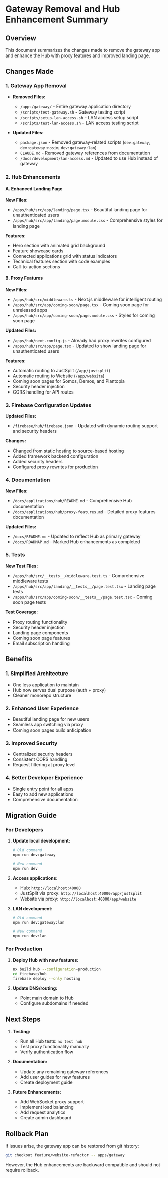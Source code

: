 # Gateway Removal and Hub Enhancement Summary

## Overview

This document summarizes the changes made to remove the gateway app and enhance the Hub with proxy features and improved landing page.

## Changes Made

### 1. Gateway App Removal

- **Removed Files:**
  - `/apps/gateway/` - Entire gateway application directory
  - `/scripts/test-gateway.sh` - Gateway testing script
  - `/scripts/setup-lan-access.sh` - LAN access setup script
  - `/scripts/test-lan-access.sh` - LAN access testing script

- **Updated Files:**
  - `package.json` - Removed gateway-related scripts (`dev:gateway`, `dev:gateway:nosim`, `dev:gateway:lan`)
  - `CLAUDE.md` - Removed gateway references from documentation
  - `/docs/development/lan-access.md` - Updated to use Hub instead of gateway

### 2. Hub Enhancements

#### A. Enhanced Landing Page

**New Files:**
- `/apps/hub/src/app/landing/page.tsx` - Beautiful landing page for unauthenticated users
- `/apps/hub/src/app/landing/page.module.css` - Comprehensive styles for landing page

**Features:**
- Hero section with animated grid background
- Feature showcase cards
- Connected applications grid with status indicators
- Technical features section with code examples
- Call-to-action sections

#### B. Proxy Features

**New Files:**
- `/apps/hub/src/middleware.ts` - Next.js middleware for intelligent routing
- `/apps/hub/src/app/coming-soon/page.tsx` - Coming soon page for unreleased apps
- `/apps/hub/src/app/coming-soon/page.module.css` - Styles for coming soon page

**Updated Files:**
- `/apps/hub/next.config.js` - Already had proxy rewrites configured
- `/apps/hub/src/app/page.tsx` - Updated to show landing page for unauthenticated users

**Features:**
- Automatic routing to JustSplit (`/app/justsplit`)
- Automatic routing to Website (`/app/website`)
- Coming soon pages for Somos, Demos, and Plantopia
- Security header injection
- CORS handling for API routes

### 3. Firebase Configuration Updates

**Updated Files:**
- `/firebase/hub/firebase.json` - Updated with dynamic routing support and security headers

**Changes:**
- Changed from static hosting to source-based hosting
- Added framework backend configuration
- Added security headers
- Configured proxy rewrites for production

### 4. Documentation

**New Files:**
- `/docs/applications/hub/README.md` - Comprehensive Hub documentation
- `/docs/applications/hub/proxy-features.md` - Detailed proxy features documentation

**Updated Files:**
- `/docs/README.md` - Updated to reflect Hub as primary gateway
- `/docs/ROADMAP.md` - Marked Hub enhancements as completed

### 5. Tests

**New Test Files:**
- `/apps/hub/src/__tests__/middleware.test.ts` - Comprehensive middleware tests
- `/apps/hub/src/app/landing/__tests__/page.test.tsx` - Landing page tests
- `/apps/hub/src/app/coming-soon/__tests__/page.test.tsx` - Coming soon page tests

**Test Coverage:**
- Proxy routing functionality
- Security header injection
- Landing page components
- Coming soon page features
- Email subscription handling

## Benefits

### 1. Simplified Architecture
- One less application to maintain
- Hub now serves dual purpose (auth + proxy)
- Cleaner monorepo structure

### 2. Enhanced User Experience
- Beautiful landing page for new users
- Seamless app switching via proxy
- Coming soon pages build anticipation

### 3. Improved Security
- Centralized security headers
- Consistent CORS handling
- Request filtering at proxy level

### 4. Better Developer Experience
- Single entry point for all apps
- Easy to add new applications
- Comprehensive documentation

## Migration Guide

### For Developers

1. **Update local development:**
   ```bash
   # Old command
   npm run dev:gateway
   
   # New command
   npm run dev
   ```

2. **Access applications:**
   - Hub: `http://localhost:40000`
   - JustSplit via proxy: `http://localhost:40000/app/justsplit`
   - Website via proxy: `http://localhost:40000/app/website`

3. **LAN development:**
   ```bash
   # Old command
   npm run dev:gateway:lan
   
   # New command
   npm run dev:lan
   ```

### For Production

1. **Deploy Hub with new features:**
   ```bash
   nx build hub --configuration=production
   cd firebase/hub
   firebase deploy --only hosting
   ```

2. **Update DNS/routing:**
   - Point main domain to Hub
   - Configure subdomains if needed

## Next Steps

1. **Testing:**
   - Run all Hub tests: `nx test hub`
   - Test proxy functionality manually
   - Verify authentication flow

2. **Documentation:**
   - Update any remaining gateway references
   - Add user guides for new features
   - Create deployment guide

3. **Future Enhancements:**
   - Add WebSocket proxy support
   - Implement load balancing
   - Add request analytics
   - Create admin dashboard

## Rollback Plan

If issues arise, the gateway app can be restored from git history:
```bash
git checkout feature/website-refactor -- apps/gateway
```

However, the Hub enhancements are backward compatible and should not require rollback.